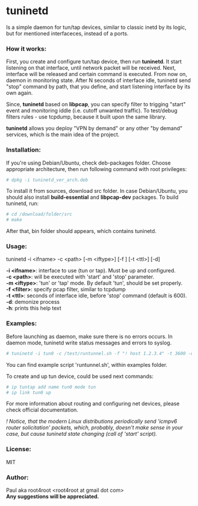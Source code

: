 # tuninetd

Is a simple daemon for tun/tap devices, similar to classic inetd by its logic, but for mentioned interfaceces, instead of a ports.

### How it works:
First, you create and configure tun/tap device, then run **tuninetd**. It start listening on that interface, until network packet will be received.
Next, interface will be released and certain command is executed. From now on, daemon in monitoring state.
After N seconds of interface idle, tuninetd send "stop" command by path, that you define, and start listening interface by its own again.

Since, **tuninetd** based on **libpcap**, you can specify filter to trigging "start" event and monitoring iddle (i.e. cutoff unwanted traffic).
To test/debug filters rules - use tcpdump, because it built upon the same library.

**tuninetd** allows you deploy "VPN by demand" or any other "by demand" services, which is the main idea of the project.

### Installation:
If you're using Debian/Ubuntu, check deb-packages folder. Choose appropriate architecture, then run following command with root privileges:
```sh
# dpkg -i tuninetd_ver_arch.deb
```
To install it from sources, download src folder. In case Debian/Ubuntu, you should also install **build-essential** and **libpcap-dev** packages. To build tuninetd, run:<br/>
```sh
# cd /download/folder/src
# make
```
After that, bin folder should appears, which contains tuninetd.

### Usage:

tuninetd -i \<ifname> -c \<path> [-m \<iftype>] [-f <filter>] [-t \<ttl>] [-d]

**-i \<ifname>**: interface to use (tun or tap). Must be up and configured.<br/>
**-c \<path>**: will be executed with 'start' and 'stop' parameter.<br/>
**-m \<iftype>**: 'tun' or 'tap' mode. By default 'tun', should be set properly.<br/>
**-f \<filter>**: specify pcap filter, similar to tcpdump<br/>
**-t \<ttl>**: seconds of interface idle, before 'stop' command (default is 600).<br/>
**-d**: demonize process<br/>
**-h**: prints this help text

### Examples:
Before launching as daemon, make sure there is no errors occurs. In daemon mode, tuninetd write status messages and errors to syslog.

```sh
# tuninetd -i tun0 -c /test/runtunnel.sh -f "! host 1.2.3.4" -t 3600 -d
```

You can find example script 'runtunnel.sh', within examples folder.

To create and up tun device, could be used next commands:
```sh
# ip tuntap add name tun0 mode tun
# ip link tun0 up
```

For more information about routing and configuring net devices, please check official documentation.

*! Notice, that the modern Linux distributions periodically send 'icmpv6 router solicitation' packets, which, probably, doesn't make sense in your case, but cause tuninetd state changing (call of 'start' script).*

### License:
MIT
### Author:
Paul aka root4root \<root4root at gmail dot com><br/>
**Any suggestions will be appreciated.**

